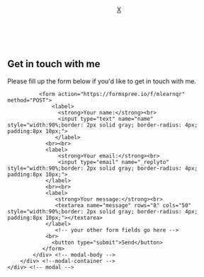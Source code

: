 <div id="modal" class="offmodal">
    <div class="modal-container">
       <header>
            <span class="close">
               <a href="#">X</a>
             </span>
         </header>
        <br>
         <div class="modal-body">
            <h2>Get in touch with me</h2>
            <p>Please fill up the form below if you'd like to get in touch with me.</p>
            
              <form action="https://formspree.io/f/mlearnqr" method="POST">
                  <label>
                    <strong>Your name:</strong><br>
                    <input type="text" name="name" style="width:90%;border: 2px solid gray; border-radius: 4px; padding:8px 10px;">
                   </label>
                <br><br>
                <label>
                    <strong>Your email:</strong><br>
                    <input type="email" name="_replyto" style="width:90%;border: 2px solid gray; border-radius: 4px; padding:8px 10px;">
                </label>
                <br><br>
                <label>
                   <strong>Your message:</strong><br>
                   <textarea name="message" rows="8" cols="50"  style="width:90%;border: 2px solid gray; border-radius: 4px; padding:8px 10px;"></textarea>
                </label>
                   <!-- your other form fields go here -->
                <br>
                  <button type="submit">Send</button>
               </form>
            </div> <!-- modal-body -->
        </div> <!--modal-container -->
    </div> <!-- modal -->

